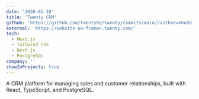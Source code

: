 ```yaml
---
date: '2020-01-10'
title: 'Twenty CRM'
github: 'https://github.com/twentyhq/twenty/commits/main/?author=khuddite'
external: 'https://website-on-framer.twenty.com/'
tech:
  - Next.js
  - Tailwind CSS
  - Nest.js
  - PostgreSQL
company: ''
showInProjects: true
---
```


A CRM platform for managing sales and customer relationships, built with React, TypeScript, and PostgreSQL.
